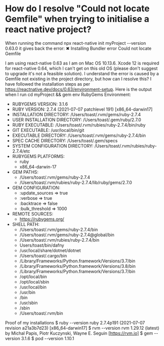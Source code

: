 
# How do I resolve "Could not locate Gemfile" when trying to initialise a react native project?

When running the command npx react-native init myProject --version 0.63.0 it gives back the error:
✖ Installing Bundler
error Could not locate Gemfile

I am using react-native 0.63 as I am on Mac OS 10.13.6. Xcode 12 is required for react-native 0.64, which I can't get on this old OS (please don't suggest to upgrade it's not a feasible solution). I understand the error is caused by a Gemfile not existing in the project directory, but how can I resolve this?
I have followed the installation steps as per https://reactnative.dev/docs/0.63/environment-setup.
Here is the output when I run cd myProject && gem env
RubyGems Environment:
  - RUBYGEMS VERSION: 3.1.6
  - RUBY VERSION: 2.7.4 (2021-07-07 patchlevel 191) [x86_64-darwin17]
  - INSTALLATION DIRECTORY: /Users/toast/.rvm/gems/ruby-2.7.4
  - USER INSTALLATION DIRECTORY: /Users/toast/.gem/ruby/2.7.0
  - RUBY EXECUTABLE: /Users/toast/.rvm/rubies/ruby-2.7.4/bin/ruby
  - GIT EXECUTABLE: /usr/local/bin/git
  - EXECUTABLE DIRECTORY: /Users/toast/.rvm/gems/ruby-2.7.4/bin
  - SPEC CACHE DIRECTORY: /Users/toast/.gem/specs
  - SYSTEM CONFIGURATION DIRECTORY: /Users/toast/.rvm/rubies/ruby-2.7.4/etc
  - RUBYGEMS PLATFORMS:
    - ruby
    - x86_64-darwin-17
  - GEM PATHS:
     - /Users/toast/.rvm/gems/ruby-2.7.4
     - /Users/toast/.rvm/rubies/ruby-2.7.4/lib/ruby/gems/2.7.0
  - GEM CONFIGURATION:
     - :update_sources => true
     - :verbose => true
     - :backtrace => false
     - :bulk_threshold => 1000
  - REMOTE SOURCES:
     - https://rubygems.org/
  - SHELL PATH:
     - /Users/toast/.rvm/gems/ruby-2.7.4/bin
     - /Users/toast/.rvm/gems/ruby-2.7.4@global/bin
     - /Users/toast/.rvm/rubies/ruby-2.7.4/bin
     - Users/toast/bin/dafny
     - /usr/local/share/dotnet/dotnet
     - /Users/toast/.cargo/bin
     - /Library/Frameworks/Python.framework/Versions/3.7/bin
     - /Library/Frameworks/Python.framework/Versions/3.8/bin
     - /Library/Frameworks/Python.framework/Versions/3.7/bin
     - /opt/local/bin
     - /opt/local/sbin
     - /usr/local/bin
     - /usr/bin
     - /bin
     - /usr/sbin
     - /sbin
     - /Users/toast/.rvm/bin

Proof of my installations
$ ruby --version
ruby 2.7.4p191 (2021-07-07 revision a21a3b7d23) [x86_64-darwin17]
$ rvm --version
rvm 1.29.12 (latest) by Michal Papis, Piotr Kuczynski, Wayne E. Seguin [https://rvm.io]
$ gem --version
3.1.6
$ pod --version
1.10.1


        